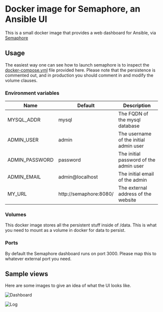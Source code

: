 # Docker image for Semaphore, an Ansible UI

This is a small docker image that provides a web dashboard for Ansible, via [Semaphore](https://github.com/ansible-semaphore/semaphore)

## Usage

The easiest way one can see how to launch semaphore is to inspect the [docker-compose.yml](https://github.com/jtilander/docker-semaphore/blob/master/docker-compose.yml) file provided here. Please note that the persistence is commented out, and in production you should comment in and modify the volume clauses. 

### Environment variables

|Name|Default|Description|
|----|-------|-----------|
|MYSQL_ADDR|mysql|The FQDN of the mysql database|
|ADMIN_USER|admin|The username of the initial admin user|
|ADMIN_PASSWORD|password|The initial password of the admin user|
|ADMIN_EMAIL|admin@localhost|The initial email of the admin|
|MY_URL|http://semaphore:8080/|The external address of the website|

### Volumes

This docker image stores all the persistent stuff inside of /data. This is what you need to mount as a volume in docker for data to persist.

### Ports

By default the Semaphore dashboard runs on port 3000. Please map this to whatever external port you need.



## Sample views

Here are some images to give an idea of what the UI looks like.

![Dashboard](https://github.com/jtilander/docker-semaphore/raw/master/docs/semaphore_dashboard.png "Dashboard of Semaphore")

![Log](https://github.com/jtilander/docker-semaphore/raw/master/docs/semaphore_log.png "Log output from run of Semaphore")

